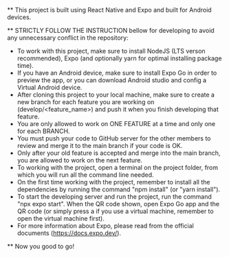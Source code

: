 ** This project is built using React Native and Expo and built for Android devices.

** STRICTLY FOLLOW THE INSTRUCTION bellow for developing to avoid any unnecessary conflict in the repository:
  - To work with this project, make sure to install NodeJS (LTS verson recommended), Expo (and optionally yarn for optimal installing package time).
  - If you have an Android device, make sure to install Expo Go in order to preview the app, or you can download Android studio and config a Virtual Android device.
  - After cloning this project to your local machine, make sure to create a new branch for each feature you are working on (develop/<feature_name>) and push it when you finish developing that feature.
  - You are only allowed to work on ONE FEATURE at a time and only one for each BRANCH. 
  - You must push your code to GitHub server for the other members to review and merge it to the main branch if your code is OK.
  - Only after your old feature is accepted and merge into the main branch, you are allowed to work on the next feature.
  - To working with the project, open a terminal on the project folder, from which you will run all the command line needed.
  - On the first time working with the project, remember to install all the dependencies by running the command "npm install" (or "yarn install").
  - To start the developing server and run the project, run the command "npx expo start". When the QR code shown, open Expo Go app and the QR code (or simply press a if you use a virtual machine, remember to open the virtual machine first).
  - For more information about Expo, please read from the official documents (https://docs.expo.dev/).

** Now you good to go!
